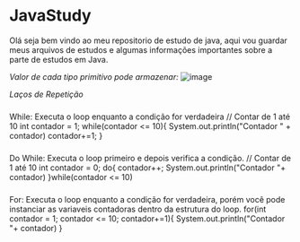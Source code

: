 # JavaStudy
Olá seja bem vindo ao meu repositorio de estudo de java, aqui vou guardar meus arquivos de estudos e algumas informações importantes sobre a parte
de estudos em Java.

*Valor de cada tipo primitivo pode armazenar:*
![image](https://github.com/user-attachments/assets/4c4cfc18-51c2-4f6c-a7bb-7f79e4ba9f96)


*Laços de Repetição*
###
While: Executa o loop enquanto a condição for verdadeira
// Contar de 1 até 10
int contador = 1;
while(contador <= 10){
   System.out.println("Contador " + contador)
   contador+=1;
}
###
Do While: Executa o loop primeiro e depois verifica a condição.
// Contar de 1 até 10
int contador = 0;
do{
    contador++;
    System.out.println("Contador "+  contador)
}while(contador <= 10)
###
For: Executa o loop enquanto a condição for verdadeira, porém você pode instanciar as variaveis contadoras dentro da estrutura do loop.
for(int contador = 1; contador <= 10; contador+=1){
     System.out.println("Contador "+  contador)
}

